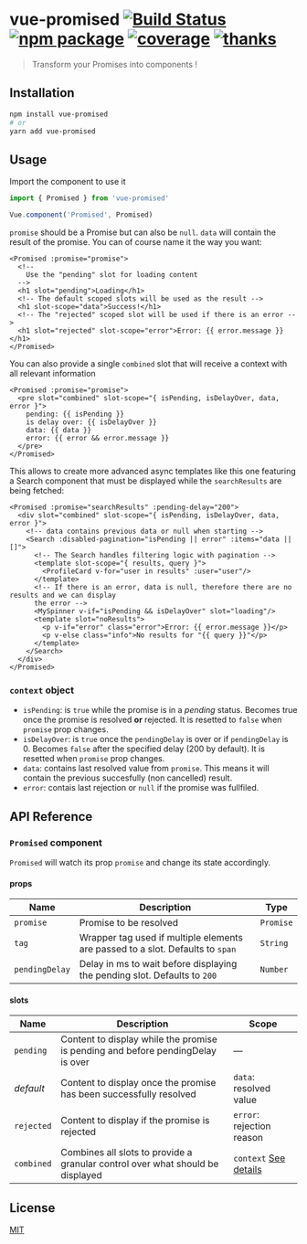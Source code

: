 # vue-promised [![Build Status](https://badgen.net/circleci/github/posva/vue-promised)](https://circleci.com/gh/posva/vue-promised) [![npm package](https://img.shields.io/npm/v/vue-promised.svg)](https://www.npmjs.com/package/vue-promised) [![coverage](https://img.shields.io/codecov/c/github/posva/vue-promised.svg)](https://codecov.io/github/posva/vue-promised) [![thanks](https://img.shields.io/badge/thanks-%E2%99%A5-ff69b4.svg)](https://github.com/posva/thanks)

> Transform your Promises into components !

## Installation

```bash
npm install vue-promised
# or
yarn add vue-promised
```

## Usage

Import the component to use it

```js
import { Promised } from 'vue-promised'

Vue.component('Promised', Promised)
```

`promise` should be a Promise but can also be `null`. `data` will contain the result of the promise. You can of course name it the way you want:

```vue
<Promised :promise="promise">
  <!--
    Use the "pending" slot for loading content
  -->
  <h1 slot="pending">Loading</h1>
  <!-- The default scoped slots will be used as the result -->
  <h1 slot-scope="data">Success!</h1>
  <!-- The "rejected" scoped slot will be used if there is an error -->
  <h1 slot="rejected" slot-scope="error">Error: {{ error.message }}</h1>
</Promised>
```

You can also provide a single `combined` slot that will receive a context with all relevant information

```vue
<Promised :promise="promise">
  <pre slot="combined" slot-scope="{ isPending, isDelayOver, data, error }">
    pending: {{ isPending }}
    is delay over: {{ isDelayOver }}
    data: {{ data }}
    error: {{ error && error.message }}
  </pre>
</Promised>
```

This allows to create more advanced async templates like this one featuring a Search component that must be displayed while the `searchResults` are being fetched:

```vue
<Promised :promise="searchResults" :pending-delay="200">
  <div slot="combined" slot-scope="{ isPending, isDelayOver, data, error }">
    <!-- data contains previous data or null when starting -->
    <Search :disabled-pagination="isPending || error" :items="data || []">
      <!-- The Search handles filtering logic with pagination -->
      <template slot-scope="{ results, query }">
        <ProfileCard v-for="user in results" :user="user"/>
      </template>
      <!-- If there is an error, data is null, therefore there are no results and we can display
      the error -->
      <MySpinner v-if="isPending && isDelayOver" slot="loading"/>
      <template slot="noResults">
        <p v-if="error" class="error">Error: {{ error.message }}</p>
        <p v-else class="info">No results for "{{ query }}"</p>
      </template>
    </Search>
  </div>
</Promised>
```

### `context` object

- `isPending`: is `true` while the promise is in a _pending_ status. Becomes true once the promise is resolved **or** rejected. It is resetted to `false` when `promise` prop changes.
- `isDelayOver`: is `true` once the `pendingDelay` is over or if `pendingDelay` is 0. Becomes `false` after the specified delay (200 by default). It is resetted when `promise` prop changes.
- `data`: contains last resolved value from `promise`. This means it will contain the previous succesfully (non cancelled) result.
- `error`: contais last rejection or `null` if the promise was fullfiled.

## API Reference

### `Promised` component

`Promised` will watch its prop `promise` and change its state accordingly.

#### props

| Name           | Description                                                                    | Type      |
| -------------- | ------------------------------------------------------------------------------ | --------- |
| `promise`      | Promise to be resolved                                                         | `Promise` |
| `tag`          | Wrapper tag used if multiple elements are passed to a slot. Defaults to `span` | `String`  |
| `pendingDelay` | Delay in ms to wait before displaying the pending slot. Defaults to `200`      | `Number`  |

#### slots

| Name       | Description                                                                     | Scope                                    |
| ---------- | ------------------------------------------------------------------------------- | ---------------------------------------- |
| `pending`  | Content to display while the promise is pending and before pendingDelay is over | —                                        |
| _default_  | Content to display once the promise has been successfully resolved              | `data`: resolved value                   |
| `rejected` | Content to display if the promise is rejected                                   | `error`: rejection reason                |
| `combined` | Combines all slots to provide a granular control over what should be displayed  | `context` [See details](#context-object) |

## License

[MIT](http://opensource.org/licenses/MIT)
